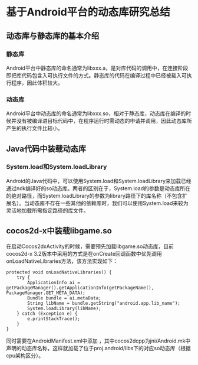 基于Android平台的动态库研究总结
======

## 动态库与静态库的基本介绍

### 静态库
Android平台中静态库的命名通常为libxxx.a，是对库代码的调用中，在连接阶段即把库代码包含入可执行文件的方式。静态库的代码在编译过程中已经被载入可执行程序，因此体积较大。

### 动态库
Android平台中动态库的命名通常为libxxx.so，相对于静态库，动态库在编译的时候并没有被编译进目标代码中，在程序运行时需动态的申请并调用，因此动态库所产生的执行文件比较小。

## Java代码中装载动态库

### System.load和System.loadLibrary
Android的Java代码中，可以使用System.load和System.loadLibrary来加载已经通过ndk编译好的so动态库。两者的区别在于，System.load的参数是动态库所在的绝对路径，而System.loadLibrary的参数为library路径下的库名称（不包含扩展名）。当动态库不存在一些其他的依赖库时，我们可以使用System.load来较为灵活地加载所需指定路径的库文件。

## cocos2d-x中装载libgame.so
在启动Cocos2dxActivity的时候，需要预先加载libgame.so动态库，目前cocos2d-x 3.2版本中采用的方式是在onCreate回调函数中优先调用onLoadNativeLibraries方法，该方法实现如下：

    protected void onLoadNativeLibraries() {
        try {
            ApplicationInfo ai = getPackageManager().getApplicationInfo(getPackageName(), PackageManager.GET_META_DATA);
            Bundle bundle = ai.metaData;
            String libName = bundle.getString("android.app.lib_name");
            System.loadLibrary(libName);
        } catch (Exception e) {
            e.printStackTrace();
        }
    }

同时需要在AndroidManifest.xml中添加 <meta-data android:name="android.app.lib_name" android:value="cocos2dcpp" />，其中cocos2dcpp为jni/Android.mk中声明的动态库名称，这样就加载了位于proj.android/libs下的对应so动态库（根据cpu架构区分）。
